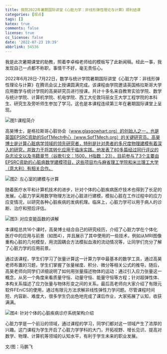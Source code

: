 ```yaml
---
title: 我院2022年暑期国际讲堂《心脏力学：非线形弹性理论与计算》顺利结课
categories: [观点]
tags: []
katex: true
comments: false
license: true
cc_license: false
date: '2022-07-23 19:39'
abbrlink: 54536
---
```

我是此次暑期课堂的助教，照着李卓榕老师给的模板写了此新闻稿。经此一事，我发现自己一点都不称职，事情干不好，毫无责任心。
<!--more-->
 

2022年6月28日-7月22日，数学与统计学院暑期国际讲堂《心脏力学：非线形弹性理论与计算》在腾讯会议上授课圆满完成。该课程由学院邀请英国格拉斯哥大学应用数学与统计学院的高昊研究员进行授课。共计十多名来自教育实验学院、数学与统计学院、计算机学院、机电学院、西工大伦敦玛丽女王大学工程学院的本科生、研究生及旁听师生参加了学习。这也是本课程连续第三年在暑期国际课堂上呈现。

![图1:课程简介](https://githubimages.pengfeima.cn/images/202302231937980.jpg)



高昊博士，是格拉斯哥心脏协会（www.glasgowhart.org）的创始人之一，也是英国EPSRC资助的SofTMech中心（www.SofTMech.org）的关键研究员。高昊博士是计算心脏病学领域的领先研究者，特别是针对患者的多尺度物理建模有着深入的研究，并致力于将其转化应用于临床实践。他发表了80多篇经过同行评议的杂志论文以及书籍章节（谷歌引文：1500，H指数：23），目前参与了3个主要由EPSRC资助的心脏病数学建模项目，这些项目均与麻省理工学院和米兰理工大学（意大利）有相关合作。



![图2: 左心室的建模与计算](https://githubimages.pengfeima.cn/images/202302231937006.jpg) 



随着医疗水平和计算机技术的进步，针对个体的心脏疾病医疗技术也得到了长足的发展。心脏力学采用数学物理方法对心脏进行建模，模拟心脏在工作过程中的应力应变情况，以研究各种心脏疾病的发病机理。临床上，心脏力学可以用于病人的诊断、治疗和预后评估。

![图3: 对应变能函数的讲解](https://githubimages.pengfeima.cn/images/202302231940495.jpg) 



本课程总共16个课时，高昊博士结合自己的研究经历，介绍了心脏力学在个体化医疗中的应用与前景（如图4），并且展示了其中使用的一些技术，例如从MRI图像重构心脏的几何模型，用流固耦合方法模拟血液的流动情况等，让同学们充分了解了心脏力学的应用前景。

通过该课程，学生们学习了张量计算这一计算力学中最基本的数学工具，通过高昊老师布置的习题，学生们掌握了张量梯度、积分、微分等相关公式的推导。随后，高昊老师向同学们详细说明了如何用张量描述物体的运动：通过引入应力张量这一概念，从另一个角度来看质量守恒、动量守恒、能量守恒等方程；针对超弹性体、本构关系描述了应力张量与物体形变之间的关系。最后高老师向大家介绍了有限元软件FEniCS的使用，通过有限元方法求解非线性弹性力学问题。尽管课程时间短、内容新、难度大，很多学生仍出色地完成了课后作业，大家拓展了认知，收获满满。

![图4: 针对个体的心脏疾病诊疗系统架构介绍](https://githubimages.pengfeima.cn/images/202302231940958.jpg) 



 

心脏力学是一个前沿的领域，通过课程的学习，同学们都对这一领域产生了浓厚的兴趣。这门课程为学生开启了心脏力学学科的大门，开拓视野、增长见识、提高对数学、物理、计算机等领域的认知水平，有利于学生未来的职业发展。

 

文/图：马鹏飞